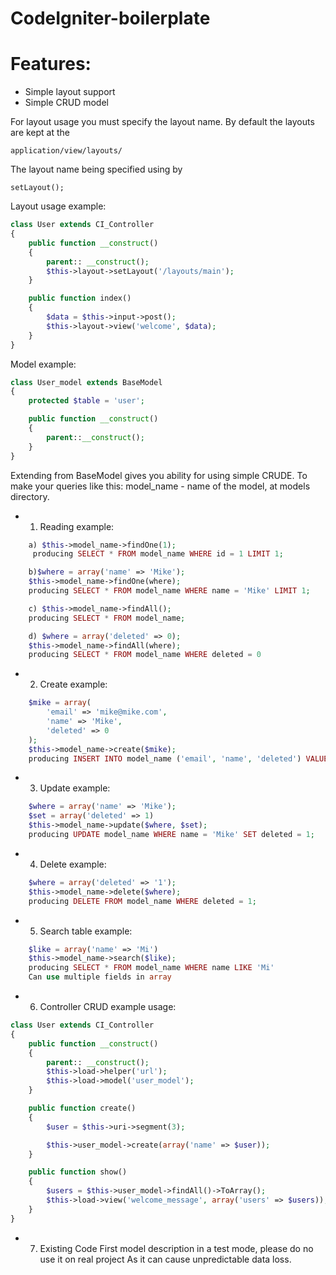 CodeIgniter-boilerplate
=======================

# Features:

* Simple layout support
* Simple CRUD model
 
For layout usage you must specify the layout name. By default the layouts are kept at the 
```
application/view/layouts/
```
The layout name being specified using by
```
setLayout();
```

Layout usage example:

```php
class User extends CI_Controller
{
    public function __construct()
    {
        parent:: __construct();
        $this->layout->setLayout('/layouts/main');
    }

    public function index()
    {
        $data = $this->input->post();
        $this->layout->view('welcome', $data);
    }
}
```

Model example:

```php
class User_model extends BaseModel
{
    protected $table = 'user';

    public function __construct()
    {
        parent::__construct();
    }
}
```


Extending from BaseModel gives you ability for using simple CRUDE. To make your queries like this:
	model_name - name of the model, at models directory.
	
* 1) Reading example:

```php
	a) $this->model_name->findOne(1);
	 producing SELECT * FROM model_name WHERE id = 1 LIMIT 1;

	b)$where = array('name' => 'Mike');
	$this->model_name->findOne(where);
	producing SELECT * FROM model_name WHERE name = 'Mike' LIMIT 1;

	c) $this->model_name->findAll();
	producing SELECT * FROM model_name;

	d) $where = array('deleted' => 0);
	$this->model_name->findAll(where);
	producing SELECT * FROM model_name WHERE deleted = 0
```

* 2) Create example:

```php
	$mike = array(
		'email' => 'mike@mike.com',
		'name' => 'Mike',
		'deleted' => 0
	);
	$this->model_name->create($mike);
	producing INSERT INTO model_name ('email', 'name', 'deleted') VALUES('mike@mike.com', 'Mike', 0);
```

* 3) Update example:

```php
	$where = array('name' => 'Mike');
	$set = array('deleted' => 1)
	$this->model_name->update($where, $set);
	producing UPDATE model_name WHERE name = 'Mike' SET deleted = 1;
```

* 4) Delete example:

```php
	$where = array('deleted' => '1');
	$this->model_name->delete($where);
	producing DELETE FROM model_name WHERE deleted = 1;
```

* 5) Search table example:

```php
	$like = array('name' => 'Mi')
	$this->model_name->search($like);
	producing SELECT * FROM model_name WHERE name LIKE 'Mi'
	Can use multiple fields in array
```

* 6) Controller CRUD example usage:

```php
class User extends CI_Controller
{
    public function __construct()
    {
        parent:: __construct();
        $this->load->helper('url');
        $this->load->model('user_model');
    }

    public function create()
    {
        $user = $this->uri->segment(3);

        $this->user_model->create(array('name' => $user));
    }

    public function show()
    {
        $users = $this->user_model->findAll()->ToArray();
        $this->load->view('welcome_message', array('users' => $users)); 
    }
}
```

* 7) Existing Code First model description in a test mode, please do no use it on real project
As it can cause unpredictable data loss.
